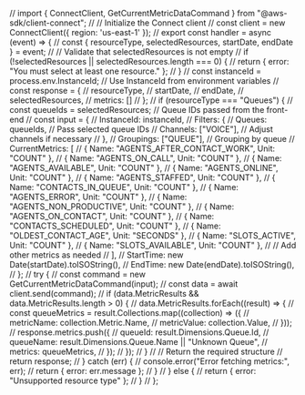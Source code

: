 // import { ConnectClient, GetCurrentMetricDataCommand } from "@aws-sdk/client-connect";
// // Initialize the Connect client
// const client = new ConnectClient({ region: 'us-east-1' });
// export const handler = async (event) => {
//  const { resourceType, selectedResources, startDate, endDate } = event;
//  // Validate that selectedResources is not empty
//  if (!selectedResources || selectedResources.length === 0) {
//    return { error: "You must select at least one resource." };
//  }
//  const instanceId = process.env.InstanceId;  // Use InstanceId from environment variables
//  const response = {
//    resourceType,
//    startDate,
//    endDate,
//    selectedResources,
//    metrics: []
//  };
//  if (resourceType === "Queues") {
//    const queueIds = selectedResources; // Queue IDs passed from the front-end
//    const input = {
//      InstanceId: instanceId,
//      Filters: {
//        Queues: queueIds,  // Pass selected queue IDs
//        Channels: ["VOICE"],  // Adjust channels if necessary
//      },
//      Groupings: ["QUEUE"],  // Grouping by queue
//      CurrentMetrics: [
//        { Name: "AGENTS_AFTER_CONTACT_WORK", Unit: "COUNT" },
//                { Name: "AGENTS_ON_CALL", Unit: "COUNT" },
//                { Name: "AGENTS_AVAILABLE", Unit: "COUNT" },
//                { Name: "AGENTS_ONLINE", Unit: "COUNT" },
//                { Name: "AGENTS_STAFFED", Unit: "COUNT" },
//                { Name: "CONTACTS_IN_QUEUE", Unit: "COUNT" },
//                { Name: "AGENTS_ERROR", Unit: "COUNT" },
//                { Name: "AGENTS_NON_PRODUCTIVE", Unit: "COUNT" },
//                { Name: "AGENTS_ON_CONTACT", Unit: "COUNT" },
//                { Name: "CONTACTS_SCHEDULED", Unit: "COUNT" },
//                { Name: "OLDEST_CONTACT_AGE", Unit: "SECONDS" },
//                { Name: "SLOTS_ACTIVE", Unit: "COUNT" },
//                { Name: "SLOTS_AVAILABLE", Unit: "COUNT" },
//        // Add other metrics as needed
//      ],
//      StartTime: new Date(startDate).toISOString(),
//      EndTime: new Date(endDate).toISOString(),
//    };
//    try {
//      const command = new GetCurrentMetricDataCommand(input);
//      const data = await client.send(command);
//      if (data.MetricResults && data.MetricResults.length > 0) {
//        data.MetricResults.forEach((result) => {
//          const queueMetrics = result.Collections.map((collection) => ({
//            metricName: collection.Metric.Name,
//            metricValue: collection.Value,
//          }));
//          response.metrics.push({
//            queueId: result.Dimensions.Queue.Id,
//            queueName: result.Dimensions.Queue.Name || "Unknown Queue",
//            metrics: queueMetrics,
//          });
//        });
//      }
//      // Return the required structure
//      return response;
//    } catch (err) {
//      console.error("Error fetching metrics:", err);
//      return { error: err.message };
//    }
//  } else {
//    return { error: "Unsupported resource type" };
//  }
// };
